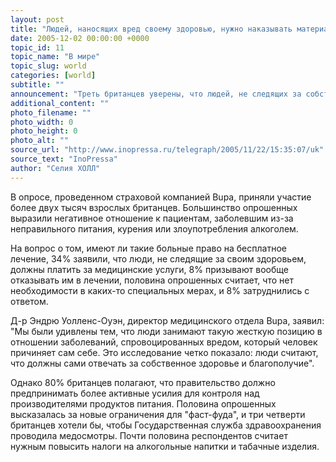 ```yaml
---
layout: post
title: "Людей, наносящих вред своему здоровью, нужно наказывать материально"
date: 2005-12-02 00:00:00 +0000
topic_id: 11
topic_name: "В мире"
topic_slug: world
categories: [world]
subtitle: ""
announcement: "Треть британцев уверены, что людей, не следящих за собственным здоровьем, нужно наказывать материально. Каждый 12-й думает, что такие люди не должны получать медицинских услуг в Государственной службе здравоохранения Великобритании (где все основные виды медицинской помощи оказываются бесплатно. – Прим. ред.). Таковы результаты свежего опроса общественного мнения."
additional_content: ""
photo_filename: ""
photo_width: 0
photo_height: 0
photo_alt: ""
source_url: "http://www.inopressa.ru/telegraph/2005/11/22/15:35:07/uk"
source_text: "InoPressa"
author: "Селия ХОЛЛ"
---
```

В опросе, проведенном страховой компанией Bupa, приняли участие более двух тысяч взрослых британцев. Большинство опрошенных выразили негативное отношение к пациентам, заболевшим из-за неправильного питания, курения или злоупотребления алкоголем.

На вопрос о том, имеют ли такие больные право на бесплатное лечение, 34% заявили, что люди, не следящие за своим здоровьем, должны платить за медицинские услуги, 8% призывают вообще отказывать им в лечении, половина опрошенных считает, что нет необходимости в каких-то специальных мерах, и 8% затруднились с ответом.

Д-р Эндрю Уолленс-Оуэн, директор медицинского отдела Bupa, заявил: "Мы были удивлены тем, что люди занимают такую жесткую позицию в отношении заболеваний, спровоцированных вредом, который человек причиняет сам себе. Это исследование четко показало: люди считают, что должны сами отвечать за собственное здоровье и благополучие".

Однако 80% британцев полагают, что правительство должно предпринимать более активные усилия для контроля над производителями продуктов питания. Половина опрошенных высказалась за новые ограничения для "фаст-фуда", и три четверти британцев хотели бы, чтобы Государственная служба здравоохранения проводила медосмотры. Почти половина респондентов считает нужным повысить налоги на алкогольные напитки и табачные изделия.
